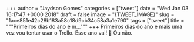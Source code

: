 
+++
author = "Jaydson Gomes"
categories = ["tweet"]
date = "Wed Jan 03 16:17:47 +0000 2018"
draft = false
image = "{TWEET_IMAGE}"
slug = "1ace851e42c28b183a58c18d9cb34c58a3a1e790"
tags = ["tweet"]
title = """Primeiros dias do ano e m..."""
+++
Primeiros dias do ano e mais uma vez vou tentar usar o Trello. Esse ano vai! 🙌 Ou não.
